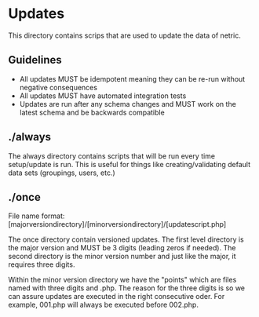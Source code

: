 # Updates
This directory contains scrips that are used to update the data of netric.

## Guidelines
- All updates MUST be idempotent meaning they can be re-run without negative consequences
- All updates MUST have automated integration tests
- Updates are run after any schema changes and MUST work on the latest schema and be backwards compatible

## ./always

The always directory contains scripts that will be run every time setup/update is run.
This is useful for things like creating/validating default data sets (groupings, users, etc.)

## ./once

File name format:  [majorversiondirectory]/[minorversiondirectory]/[updatescript.php]

The once directory contain versioned updates. The first level directory is the major version
and MUST be 3 digits (leading zeros if needed). The second directory is the minor version number
and just like the major, it requires three digits.

Within the minor version directory we have the "points" which are files named with three digits
and .php. The reason for the three digits is so we can assure updates are executed
in the right consecutive oder. For example, 001.php will always be executed before 002.php.